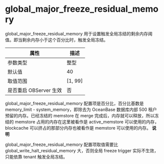 global_major_freeze_residual_memory 
========================================================

global_major_freeze_residual_memory 用于设置触发全局冻结的剩余内存阈值。即当剩余内存小于这个百分比时，触发全局冻结。


|      **属性**      |  **描述**   |
|------------------|-----------|
| 参数类型             | 整型        |
| 默认值              | 40        |
| 取值范围             | \[1, 99\] |
| 是否重启 OBServer 生效 | 否         |



global_major_freeze_residual_memory 配置项是百分比，百分比基数是 memory_limit - system_memory，即除去为 OceanBase 数据库内部 500 租户预留的内存。已经冻结的 memstore 在 merge 完成后，内存就可以释放，所以冻结的 memstore 占用的内存在这里被看作是 active_memstore 可以使用的内存，blockcache 可以挤占的那部分内存也被看作是 memstore 可以使用的内存。
**说明**



global_major_freeze_residual_memory 配置项取值需要比 global_write_halt_residual_memory 大，否则全局 freeze trigger 实际不生效，只能依靠 tenant 触发全局冻结。
